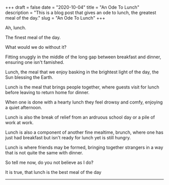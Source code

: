 +++
draft = false
date = "2020-10-04"
title = "An Ode To Lunch"
description = "This is a blog post that gives an ode to lunch, the greatest meal of the day."
slug = "An Ode To Lunch" 
+++

Ah, lunch.

The finest meal of the day.

What would we do without it?

Fitting snuggly in the middle of the long gap between breakfast and dinner, ensuring one isn't famished.

Lunch, the meal that we enjoy basking in the brightest light of the day, the Sun blessing the Earth.

Lunch is the meal that brings people together, where guests visit for lunch before leaving to return home for dinner.

When one is done with a hearty lunch they feel drowsy and comfy, enjoying a quiet afternoon.

Lunch is also the break of relief from an ardruous school day or a pile of work at work.

Lunch is also a component of another fine mealtime, brunch, where one has just had breakfast but isn't ready for lunch yet is still hungry.

Lunch is where friends may be formed, bringing together strangers in a way that is not quite the same with dinner.

So tell me now, do you not believe as I do? 

It is true, that lunch is the best meal of the day

---
